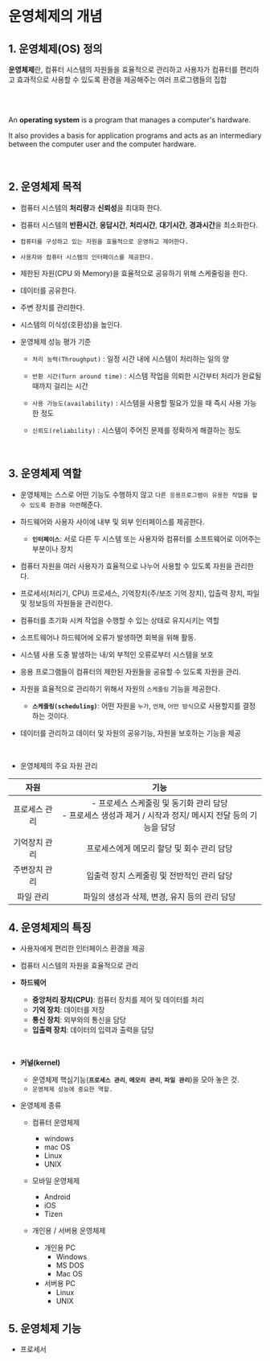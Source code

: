# 운영체제의 개념

## 1. 운영체제(OS) 정의

**운영체제**란, 컴퓨터 시스템의 자원들을 효율적으로 관리하고
사용자가 컴퓨터를 편리하고 효과적으로 사용할 수 있도록 환경을 제공해주는
여러 프로그램들의 집합

<br><br>

An **operating system** is a program that manages a computer's hardware.<br>

It also provides a basis for application programs and acts as an intermediary between the computer user and the computer hardware.

<br>

## 2. 운영체제 목적


- 컴퓨터 시스템의 **처리량**과 **신뢰성**을 최대화 한다.
- 컴퓨터 시스템의 **반환시간**, **응답시간**, **처리시간**, **대기시간**, **경과시간**을 최소화한다.

- `컴퓨터를 구성하고 있는 자원을 효율적으로 운영하고 제어한다.`
- `사용자와 컴퓨터 시스템의 인터페이스를 제공한다.`
- 제한된 자원(CPU 와 Memory)을 효율적으로 공유하기 위해 스케줄링을 한다.
- 데이터를 공유한다.
- 주변 장치를 관리한다.
- 시스템의 이식성(호환성)을 높인다.


- 운영체제 성능 평가 기준
    - `처리 능력(Throughput)` : 일정 시간 내에 시스템이 처리하는 일의 양

    - `반환 시간(Turn around time)` : 시스템 작업을 의뢰한 시간부터 처리가 완료될 때까지 걸리는 시간

    - `사용 가능도(availability)` : 시스템을 사용할 필요가 있을 때 즉시 사용 가능한 정도

    - `신뢰도(reliability)` : 시스템이 주어진 문제를 정확하게 해결하는 정도


<br>

## 3. 운영체제 역할

- 운영체제는 스스로 어떤 기능도 수행하지 않고 `다른 응용프로그램이 유용한 작업을 할 수 있도록 환경을 마련`해준다.

- 하드웨어와 사용자 사이에 내부 및 외부 인터페이스를 제공한다.
    - **`인터페이스`**: 서로 다른 두 시스템 또는 사용자와 컴퓨터를 소프트웨어로 이어주는 부분이나 장치

- 컴퓨터 자원을 여러 사용자가 효율적으로 나누어 사용할 수 있도록 자원을 관리한다.

- 프로세서(처리기, CPU) 프로세스, 기억장치(주/보조 기억 장치), 입출력 장치, 파일 및 정보등의 자원들을 관리한다.

- 컴퓨터를 초기화 시켜 작업을 수행할 수 있는 상태로 유지시키는 역할

- 소프트웨어나 하드웨어에 오류가 발생하면 회복을 위해 활동.

- 시스템 사용 도중 발생하는 내/외 부적인 오류로부터 시스템을 보호

- 응용 프로그램들이 컴퓨터의 제한된 자원들을 공유할 수 있도록 자원을 관리.

- 자원을 효율적으로 관리하기 위해서 자원의 `스케줄링` 기능을 제공한다.
    - **`스케줄링(scheduling)`**: 어떤 자원을 `누가`, `언제`, `어떤 방식`으로 사용할지를 결정하는 것이다.

- 데이터를 관리하고 데이터 및 자원의 공유기능, 자원을 보호하는 기능을 제공

<br>

- 운영체제의 주요 자원 관리

|자원|기능|
|:--:|:--:|
|프로세스 관리| - 프로세스 스케줄링 및 동기화 관리 담당<br>- 프로세스 생성과 제거 / 시작과 정지/ 메시지 전달 등의 기능을 담당|
|기억장치 관리|프로세스에게 메모리 할당 및 회수 관리 담당|
|주변장치 관리|입출력 장치 스케줄링 및 전반적인 관리 담당|
|파일 관리|파일의 생성과 삭제, 변경, 유지 등의 관리 담당|


## 4. 운영체제의 특징

- 사용자에게 편리한 인터페이스 환경을 제공
- 컴퓨터 시스템의 자원을 효율적으로 관리

- **하드웨어**
    - **중앙처리 장치(CPU)**: 컴퓨터 장치를 제어 및 데이터를 처리
    - **기억 장치**: 데이터를 저장
    - **통신 장치**: 외부와의 통신을 담당
    - **입출력 장치**: 데이터의 입력과 출력을 담당

<br>

- **커널(kernel)**
    - 운영체제 핵심기능(**`프로세스 관리`**, **`메모리 관리`**, **`파일 관리`**)을 모아 놓은 것.
    - `운영체제 성능에 중요한 역할.`
    
- 운영체제 종류
    - 컴퓨터 운영체제
        - windows
        - mac OS
        - Linux
        - UNIX

    - 모바일 운영체제
        - Android
        - iOS
        - Tizen

    - 개인용 / 서버용 운영체제
        - 개인용 PC
            - Windows
            - MS DOS
            - Mac OS
        - 서버용 PC
            - Linux
            - UNIX

        


## 5. 운영체제 기능

- 프로세서
